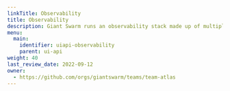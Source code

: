 ```yaml
---
linkTitle: Observability
title: Observability
description: Giant Swarm runs an observability stack made up of multiple open source components. Learn how to interact with it.
menu:
  main:
    identifier: uiapi-observability
    parent: ui-api
weight: 40
last_review_date: 2022-09-12
owner:
  - https://github.com/orgs/giantswarm/teams/team-atlas
---
```

